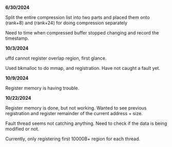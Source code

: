 **6/30/2024**

Split the entire compression list into two parts and placed them onto (rank+8) and (rank+24) for doing compression separately

Need to time when compressed buffer stopped changing and record the timestamp.

**10/3/2024**

uffd cannot register overlap region, first glance. 

Used bkmalloc to do mmap, and registration. Have not caught a fault yet.

**10/9/2024**

Register memory is having trouble.

**10/22/2024**

Register memory is done, but not working. Wanted to see previous registration and register remainder of the current address + size.

Fault thread seems not catching anything. Need to check if the data is being modified or not.

Currently, only registering first 10000B+ region for each thread.
